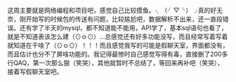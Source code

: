 这周主要就是网络编程和项目吧，感觉自己比较摸鱼。╮（╯▽╰）╭真的好无奈，刚开始写的时候包的传送有问题，比较尴尬吧，数据解析不出来，还一直段错误。还有学了半天的mysql，都不知道能不能用，API学了，基本sql语句也看了，就是不知道表该怎么建（⊙ｏ⊙）…总感觉还有好多功能没写，而且经常写着写着就知道在干啥了（⊙ｏ⊙）！！！而且感觉我写的可能是假聊天室，界面都没有，而且估计也分不了屏啥功能的。我记得最惨时自己感觉写得有毒，直接删了200多行QAQ，第一次那么狠（笑哭），其他就暂时不总结了，等回来再补吧（笑哭），接着写假聊天室吧。